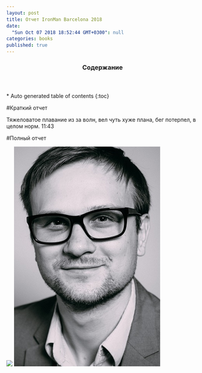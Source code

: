 ```yaml
---
layout: post
title: Отчет IronMan Barcelona 2018
date: 
  "Sun Oct 07 2018 18:52:44 GMT+0300": null
categories: books
published: true
---
```


<section id="table-of-contents" class="toc">
  <header>
    <h3>Содержание</h3>
  </header>
<div markdown="1">
*  Auto generated table of contents
{:toc}
</div>
</section><!-- /#table-of-contents -->

#Краткий отчет

Тяжеловатое плавание из за волн, вел чуть хуже плана, бег потерпел, в целом норм. 11:43  

#Полный отчет

![](q8G0Ic5dmx-c500fc6f-2cff-48a2-af6a-443b39d16fc4.gif)
![](/images/me.jpg)

